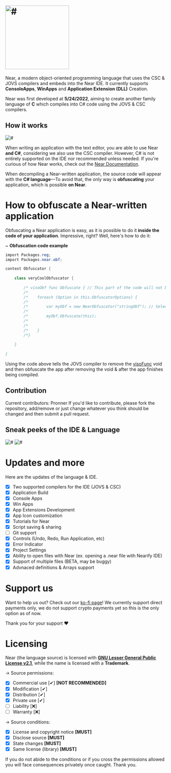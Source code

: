 # <img src="https://media.discordapp.net/attachments/916226674071339010/1006652155790372884/Near_2.png?width=473&height=473" width="200" height="200" alt="#">

Near, a modern object-oriented programming language that uses the CSC & JOVS compilers and embeds into the Near IDE. It currently supports **ConsoleApps**, **WinApps** and **Application Extension (DLL)** Creation. 

Near was first developed at **5/24/2022**, aiming to create another family language of **C** which compiles into C# code using the JOVS & CSC compilers.

## How it works

<img src="https://media.discordapp.net/attachments/980517878220615710/992873450521772062/unknown.png" alt="#">

When writing an application with the text editor, you are able to use Near **and C#**, considering we also use the CSC compiler. However, C# is not entirely supported on the IDE nor recommended unless needed. If you're curious of how Near works, check out the [Near Documentation](https://github.com/mixrify/Near/tree/main/documentation/guide).

When decompiling a Near-written application, the source code will appear with the **C# language**—To avoid that, the only way is **obfuscating** your application, which is possible **on Near**.

# How to obfuscate a Near-written application

Obfuscating a Near application is easy, as it is possible to do it **inside the code of your application**. Impressive, right? Well, here's how to do it:

~ **Obfuscation code example**

```csharp
import Packages.reg;
import Packages.near.obf;

context Obfuscator {
    
    class veryCoolObfuscator {
        
        /* visoObf func Obfuscate { // This part of the code will not be visible after decompiling since it has used the visoFunc method to automatically run and get removed.
        /*    
        /*    foreach (Option in this.ObfuscatorOptions) {
        /*        
        /*        var myObf = new NearObfuscator("stringObf"); // Select the Obfuscation Methods (e.g. stringObf, metaObf, relocator, config4, garbage, antidebug, dnspykill)
        /*        
        /*        myObf.Obfuscate(this);
        /*        
        /*        
        /*    }
        /*}
        
    }
    
}
```

Using the code above tells the JOVS compiler to remove the [visoFunc](/#) void and then obfuscate the app after removing the void & after the app finishes being compiled.

## Contribution

Current contributors: Pronner
If you'd like to contribute, please fork the repository, add/remove or just change whatever you think should be changed and then submit a pull request.

## Sneak peeks of the IDE & Language

<img src="https://media.discordapp.net/attachments/916226674071339010/1012664192177803284/unknown.png?width=888&height=473" alt="#">
<img src="https://media.discordapp.net/attachments/916226674071339010/1012664316123697222/unknown.png?width=890&height=473" alt="#">

 # Updates and more
 Here are the updates of the language & IDE.

- [x] Two supported compilers for the IDE (JOVS & CSC)
- [x] Application Build
- [x] Console Apps
- [x] Win Apps
- [x] App Extensions Development
- [x] App Icon customization
- [x] Tutorials for Near
- [x] Script saving & sharing
- [ ] Git support
- [x] Controls (Undo, Redo, Run Application, etc)
- [x] Error Indicator
- [x] Project Settings
- [x] Ability to open files with Near (ex. opening a .near file with Nearify IDE)
- [x] Support of multiple files (BETA, may be buggy)
- [x] Advnaced definitions & Arrays support

# Support us

Want to help us out? Check out our [ko-fi page](https://ko-fi.com/JovanaScript)! We currently support direct payments only, we do not support crypto payments yet so this is the only option as of now.

Thank you for your support ♥

# Licensing

Near (the language source) is licensed with [**GNU Lesser General Public License v2.1**](https://github.com/Pronner/JovanaScript/blob/main/LICENSE), while the name is licensed with a **Trademark**.

-> Source permissions:

- [x] Commercial use [✔] **[NOT RECOMMENDED]**
- [x] Modification [✔]
- [x] Distribution [✔]
- [x] Private use [✔]
- [ ] Liability [❌]
- [ ] Warranty [❌]

-> Source conditions:

- [x] License and copyright notice **[MUST]**
- [x] Disclose source **[MUST]**
- [x] State changes **[MUST]**
- [x] Same license (library) **[MUST]**

If you do not abide to the conditions or if you cross the permissions allowed you will face consequences privately once caught.
Thank you.

